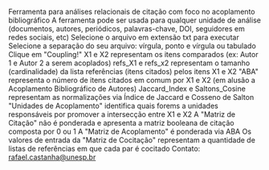 Ferramenta para análises relacionais de citação com foco no acoplamento bibliográfico
A ferramenta pode ser usada para qualquer unidade de análise (documentos, autores, periódicos, palavras-chave, DOI, seguidores em redes sociais, etc)
Selecione o arquivo em extensão txt para executar
Selecione a separação do seu arquivo: vírgula, ponto e vírgula ou tabulado
Clique em "Coupling!"
X1 e X2 representam os itens comparados (ex: Autor 1 e Autor 2 a serem acoplados)
refs_X1 e refs_x2 representam o tamanho (cardinalidade) da lista referências (itens citados) pelos itens X1 e X2
"ABA" representa o número de itens citados em comum por X1 e X2 (em alusão a Acoplamento Bibliográfico de Autores)
Jaccard_Index e Saltons_Cosine representam as normalizações via Índice de Jaccard e Cosseno de Salton
"Unidades de Acoplamento" identifica quais forems a unidades responsáveis por promover a intersecção entre X1 e X2
A "Matriz de Citação" não é ponderada e apresenta a matriz booleana de citação composta por 0 ou 1
A "Matriz de Acoplamento" é ponderada via ABA
Os valores de entrada da "Matriz de Cocitação" representam a quantidade de listas de referências em que cada par é cocitado
Contato: rafael.castanha@unesp.br
